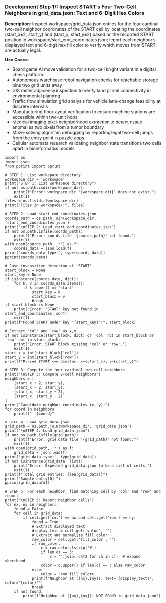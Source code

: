 ### Development Step 17: Inspect START’s Four Two-Cell Neighbors in grid_data.json: Text and 6-Digit Hex Colors

**Description**: Inspect workspace/grid_data.json entries for the four cardinal two-cell neighbor coordinates of the START cell by locating the coordinates (start_x±2, start_y) and (start_x, start_y±2) based on the recorded START position in workspace/start_end_coordinates.json; report each neighbor’s displayed text and 6-digit hex fill color to verify which moves from START are actually legal.

**Use Cases**:
- Board game AI move validation for a two-cell knight variant in a digital chess platform
- Autonomous warehouse robot navigation checks for reachable storage bins two grid units away
- GIS raster adjacency inspection to verify land parcel connectivity in environmental planning
- Traffic flow simulation grid analysis for vehicle lane-change feasibility at discrete intervals
- Manufacturing floor layout verification to ensure machine stations are accessible within two-unit hops
- Medical imaging pixel-neighborhood extraction to detect tissue anomalies two pixels from a tumor boundary
- Maze-solving algorithm debugging by reporting legal two-cell jumps from the entry point in puzzle apps
- Cellular automata research validating neighbor state transitions two cells apart in bioinformatics models

```
import os
import json
from pprint import pprint

# STEP 1: List workspace directory
workspace_dir = 'workspace'
print("STEP 1: List workspace directory")
if not os.path.isdir(workspace_dir):
    print(f"Error: workspace dir '{workspace_dir}' does not exist.")
    exit(1)
files = os.listdir(workspace_dir)
print("Files in workspace/:", files)

# STEP 2: Load start_end_coordinates.json
coords_path = os.path.join(workspace_dir, 'start_end_coordinates.json')
print("\nSTEP 2: Load start_end_coordinates.json")
if not os.path.isfile(coords_path):
    print(f"Error: coords file '{coords_path}' not found.")
    exit(1)
with open(coords_path, 'r') as f:
    coords_data = json.load(f)
print("coords_data type:", type(coords_data))
pprint(coords_data)

# Case-insensitive detection of 'START'
start_block = None
start_key = None
if isinstance(coords_data, dict):
    for k, v in coords_data.items():
        if k.lower() == 'start':
            start_key = k
            start_block = v
            break
if start_block is None:
    print("Error: 'START' key not found in start_end_coordinates.json")
    exit(1)
print(f"Found START under key '{start_key}':", start_block)

# Extract 'col' and 'row' as x,y
if not isinstance(start_block, dict) or 'col' not in start_block or 'row' not in start_block:
    print("Error: START block missing 'col' or 'row'.")
    exit(1)
start_x = int(start_block['col'])
start_y = int(start_block['row'])
print(f"Parsed START coordinates: x={start_x}, y={start_y}")

# STEP 3: Compute the four cardinal two-cell neighbors
print("\nSTEP 3: Compute 2-cell neighbors")
neighbors = [
    (start_x + 2, start_y),
    (start_x - 2, start_y),
    (start_x, start_y + 2),
    (start_x, start_y - 2)
]
print("Candidate neighbor coordinates (x, y):")
for coord in neighbors:
    print(f"  {coord}")

# STEP 4: Load grid_data.json
grid_path = os.path.join(workspace_dir, 'grid_data.json')
print("\nSTEP 4: Load grid_data.json")
if not os.path.isfile(grid_path):
    print(f"Error: grid data file '{grid_path}' not found.")
    exit(1)
with open(grid_path, 'r') as f:
    grid_data = json.load(f)
print("grid_data type:", type(grid_data))
if not isinstance(grid_data, list):
    print("Error: Expected grid_data.json to be a list of cells.")
    exit(1)
print(f"Total grid entries: {len(grid_data)}")
print("Sample entry[0]:")
pprint(grid_data[0])

# STEP 5: For each neighbor, find matching cell by 'col' and 'row' and report
print("\nSTEP 5: Report neighbor cells")
for nx, ny in neighbors:
    found = False
    for cell in grid_data:
        if cell.get('col') == nx and cell.get('row') == ny:
            found = True
            # Extract displayed text
            display_text = cell.get('value', '')
            # Extract and normalize fill color
            raw_color = cell.get('fill_color', '')
            if raw_color:
                c = raw_color.lstrip('#')
                if len(c) == 3:
                    c = ''.join([ch*2 for ch in c])  # expand shorthand
                color = c.upper() if len(c) == 6 else raw_color
            else:
                color = '<no fill color>'
            print(f"Neighbor at ({nx},{ny}): text='{display_text}', color='{color}'")
            break
    if not found:
        print(f"Neighbor at ({nx},{ny}): NOT FOUND in grid_data.json")

```